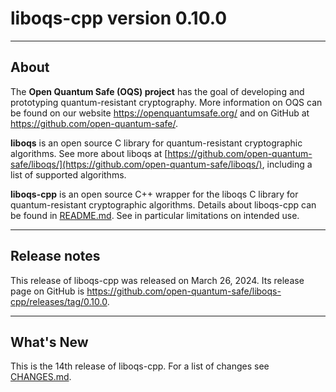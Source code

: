 # liboqs-cpp version 0.10.0

---

## About

The **Open Quantum Safe (OQS) project** has the goal of developing and
prototyping quantum-resistant cryptography. More information on OQS can be found
on our website https://openquantumsafe.org/ and on GitHub
at https://github.com/open-quantum-safe/.

**liboqs** is an open source C library for quantum-resistant cryptographic
algorithms. See more about liboqs
at [https://github.com/open-quantum-safe/liboqs/](https://github.com/open-quantum-safe/liboqs/),
including a list of supported algorithms.

**liboqs-cpp** is an open source C++ wrapper for the liboqs C library for
quantum-resistant cryptographic algorithms. Details about liboqs-cpp can be
found
in [README.md](https://github.com/open-quantum-safe/liboqs-cpp/blob/main/README.md).
See in particular limitations on intended use.

---

## Release notes

This release of liboqs-cpp was released on March 26, 2024. Its release page
on GitHub is https://github.com/open-quantum-safe/liboqs-cpp/releases/tag/0.10.0.

---

## What's New

This is the 14th release of liboqs-cpp. For a list of changes
see [CHANGES.md](https://github.com/open-quantum-safe/liboqs-cpp/blob/main/CHANGES.md).
